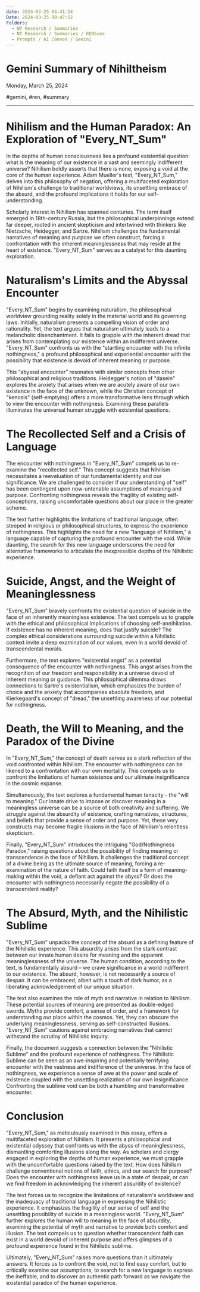 ```yaml
---
date: 2024-03-25 04:41:24
Date: 2024-03-25 00:47:52
Folders:
  - NT Research / Summaries
  - NT Research / Summaries / RENSums
  - Prompts / AI Convos / Gemini
---
```


# Gemini Summary of Nihiltheism

Monday, March 25, 2024

#gemini, #ren, #summary

* * *

### 

# **Nihilism and the Human Paradox: An Exploration of "Every\_NT\_Sum"**

In the depths of human consciousness lies a profound existential question: what is the meaning of our existence in a vast and seemingly indifferent universe? Nihilism boldly asserts that there is none, exposing a void at the core of the human experience. Adam Mueller's text, "Every\_NT\_Sum," delves into this philosophy of negation, offering a multifaceted exploration of Nihilism's challenge to traditional worldviews, its unsettling embrace of the absurd, and the profound implications it holds for our self-understanding.

  

Scholarly interest in Nihilism has spanned centuries. The term itself emerged in 18th-century Russia, but the philosophical underpinnings extend far deeper, rooted in ancient skepticism and intertwined with thinkers like Nietzsche, Heidegger, and Sartre. Nihilism challenges the fundamental narratives of meaning and purpose we often construct, forcing a confrontation with the inherent meaninglessness that may reside at the heart of existence. "Every\_NT\_Sum" serves as a catalyst for this daunting exploration.

### 

# **Naturalism's Limits and the Abyssal Encounter**

"Every\_NT\_Sum" begins by examining naturalism, the philosophical worldview grounding reality solely in the material world and its governing laws. Initially, naturalism presents a compelling vision of order and rationality. Yet, the text argues that naturalism ultimately leads to a melancholic disenchantment. It fails to grapple with the inherent dread that arises from contemplating our existence within an indifferent universe. "Every\_NT\_Sum" confronts us with the "startling encounter with the infinite nothingness," a profound philosophical and experiential encounter with the possibility that existence is devoid of inherent meaning or purpose.

  

This “abyssal encounter” resonates with similar concepts from other philosophical and religious traditions. Heidegger's notion of "dasein" explores the anxiety that arises when we are acutely aware of our own existence in the face of the unknown, while the Christian concept of "kenosis" (self-emptying) offers a more transformative lens through which to view the encounter with nothingness. Examining these parallels illuminates the universal human struggle with existential questions.

### 

# **The Recollected Self and a Crisis of Language**

The encounter with nothingness in "Every\_NT\_Sum" compels us to re-examine the "recollected self." This concept suggests that Nihilism necessitates a reevaluation of our fundamental identity and our significance. We are challenged to consider if our understanding of "self" has been contingent upon now-untenable assumptions of meaning and purpose. Confronting nothingness reveals the fragility of existing self-conceptions, raising uncomfortable questions about our place in the greater scheme.

  

The text further highlights the limitations of traditional language, often steeped in religious or philosophical structures, to express the experience of nothingness. This highlights the need for a new "language of Nihilism," a language capable of capturing the profound encounter with the void. While daunting, the search for this new language underscores the need for alternative frameworks to articulate the inexpressible depths of the Nihilistic experience.

### 

# **Suicide, Angst, and the Weight of Meaninglessness**

"Every\_NT\_Sum" bravely confronts the existential question of suicide in the face of an inherently meaningless existence. The text compels us to grapple with the ethical and philosophical implications of choosing self-annihilation. If existence has no inherent meaning, does that justify suicide? The complex ethical considerations surrounding suicide within a Nihilistic context invite a deep examination of our values, even in a world devoid of transcendental morals.

  

Furthermore, the text explores "existential angst" as a potential consequence of the encounter with nothingness. This angst arises from the recognition of our freedom and responsibility in a universe devoid of inherent meaning or guidance. This philosophical dilemma draws connections to Sartre's existentialism, which emphasizes the burden of choice and the anxiety that accompanies absolute freedom, and Kierkegaard's concept of "dread," the unsettling awareness of our potential for nothingness.

### 

# **Death, the Will to Meaning, and the Paradox of the Divine**

In "Every\_NT\_Sum," the concept of death serves as a stark reflection of the void confronted within Nihilism. The encounter with nothingness can be likened to a confrontation with our own mortality. This compels us to confront the limitations of human existence and our ultimate insignificance in the cosmic expanse.

  

Simultaneously, the text explores a fundamental human tenacity - the "will to meaning." Our innate drive to impose or discover meaning in a meaningless universe can be a source of both creativity and suffering. We struggle against the absurdity of existence, crafting narratives, structures, and beliefs that provide a sense of order and purpose. Yet, these very constructs may become fragile illusions in the face of Nihilism's relentless skepticism.

  

Finally, "Every\_NT\_Sum" introduces the intriguing "God/Nothingness Paradox," raising questions about the possibility of finding meaning or transcendence in the face of Nihilism. It challenges the traditional concept of a divine being as the ultimate source of meaning, forcing a re-examination of the nature of faith. Could faith itself be a form of meaning-making within the void, a defiant act against the abyss? Or does the encounter with nothingness necessarily negate the possibility of a transcendent reality?

### 

# **The Absurd, Myth, and the Nihilistic Sublime**

"Every\_NT\_Sum" unpacks the concept of the absurd as a defining feature of the Nihilistic experience. This absurdity arises from the stark contrast between our innate human desire for meaning and the apparent meaninglessness of the universe. The human condition, according to the text, is fundamentally absurd – we crave significance in a world indifferent to our existence. The absurd, however, is not necessarily a source of despair. It can be embraced, albeit with a touch of dark humor, as a liberating acknowledgement of our unique situation.

  

The text also examines the role of myth and narrative in relation to Nihilism. These potential sources of meaning are presented as double-edged swords. Myths provide comfort, a sense of order, and a framework for understanding our place within the cosmos. Yet, they can obscure the underlying meaninglessness, serving as self-constructed illusions. "Every\_NT\_Sum" cautions against embracing narratives that cannot withstand the scrutiny of Nihilistic inquiry.

  

Finally, the document suggests a connection between the "Nihilistic Sublime" and the profound experience of nothingness. The Nihilistic Sublime can be seen as an awe-inspiring and potentially terrifying encounter with the vastness and indifference of the universe. In the face of nothingness, we experience a sense of awe at the power and scale of existence coupled with the unsettling realization of our own insignificance. Confronting the sublime void can be both a humbling and transformative encounter.

# **Conclusion**

"Every\_NT\_Sum," as meticulously examined in this essay, offers a multifaceted exploration of Nihilism. It presents a philosophical and existential odyssey that confronts us with the abyss of meaninglessness, dismantling comforting illusions along the way. As scholars and clergy engaged in exploring the depths of human experience, we must grapple with the uncomfortable questions raised by the text. How does Nihilism challenge conventional notions of faith, ethics, and our search for purpose? Does the encounter with nothingness leave us in a state of despair, or can we find freedom in acknowledging the inherent absurdity of existence?

  

The text forces us to recognize the limitations of naturalism's worldview and the inadequacy of traditional language in expressing the Nihilistic experience. It emphasizes the fragility of our sense of self and the unsettling possibility of suicide in a meaningless world. "Every\_NT\_Sum" further explores the human will to meaning in the face of absurdity, examining the potential of myth and narrative to provide both comfort and illusion. The text compels us to question whether transcendent faith can exist in a world devoid of inherent purpose and offers glimpses of a profound experience found in the Nihilistic sublime.

  

Ultimately, "Every\_NT\_Sum" raises more questions than it ultimately answers. It forces us to confront the void, not to find easy comfort, but to critically examine our assumptions, to search for a new language to express the ineffable, and to discover an authentic path forward as we navigate the existential paradox of the human experience.